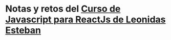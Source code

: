 # Notas y retos del [Curso de Javascript para ReactJs de Leonidas Esteban](https://leonidasesteban.com/)